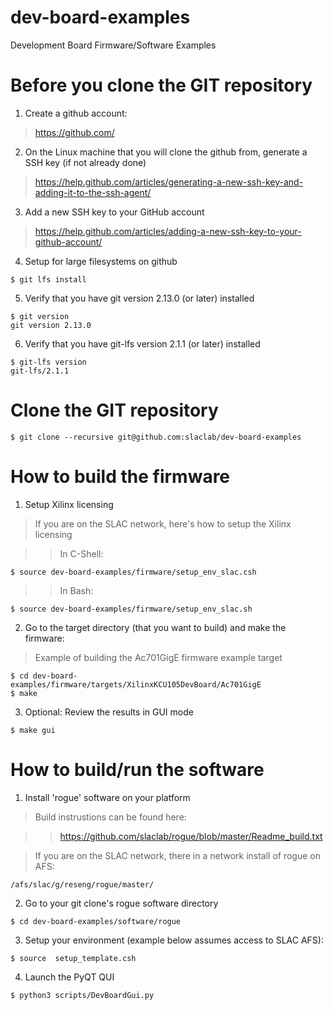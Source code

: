 # dev-board-examples

Development Board Firmware/Software Examples

# Before you clone the GIT repository

1) Create a github account:
> https://github.com/

2) On the Linux machine that you will clone the github from, generate a SSH key (if not already done)
> https://help.github.com/articles/generating-a-new-ssh-key-and-adding-it-to-the-ssh-agent/

3) Add a new SSH key to your GitHub account
> https://help.github.com/articles/adding-a-new-ssh-key-to-your-github-account/

4) Setup for large filesystems on github

```
$ git lfs install
```

5) Verify that you have git version 2.13.0 (or later) installed 

```
$ git version
git version 2.13.0
```

6) Verify that you have git-lfs version 2.1.1 (or later) installed 

```
$ git-lfs version
git-lfs/2.1.1
```

# Clone the GIT repository

```
$ git clone --recursive git@github.com:slaclab/dev-board-examples
```

# How to build the firmware 

1) Setup Xilinx licensing

> If you are on the SLAC network, here's how to setup the Xilinx licensing

>> In C-Shell: 
```
$ source dev-board-examples/firmware/setup_env_slac.csh
```

>> In Bash:    
```
$ source dev-board-examples/firmware/setup_env_slac.sh
```

2) Go to the target directory (that you want to build) and make the firmware:

> Example of building the Ac701GigE firmware example target
```
$ cd dev-board-examples/firmware/targets/XilinxKCU105DevBoard/Ac701GigE
$ make
```

3) Optional: Review the results in GUI mode
```
$ make gui
```

# How to build/run the software 

1) Install 'rogue' software on your platform

> Build instrustions can be found here:

>> https://github.com/slaclab/rogue/blob/master/Readme_build.txt

> If you are on the SLAC network, there in a network install of rogue on AFS:
 ```
/afs/slac/g/reseng/rogue/master/
```

2) Go to your git clone's rogue software directory
```
$ cd dev-board-examples/software/rogue
```

3) Setup your environment (example below assumes access to SLAC AFS):
```
$ source  setup_template.csh
```

4) Launch the PyQT QUI
```
$ python3 scripts/DevBoardGui.py 
```

